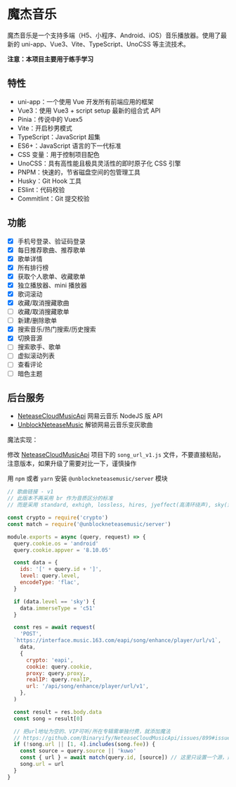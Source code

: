 # 魔杰音乐

魔杰音乐是一个支持多端（H5、小程序、Android、iOS）音乐播放器。使用了最新的 uni-app、Vue3、Vite、TypeScript、UnoCSS 等主流技术。

**注意：本项目主要用于练手学习**

## 特性

- uni-app：一个使用 Vue 开发所有前端应用的框架
- Vue3：使用 Vue3 + script setup 最新的组合式 API
- Pinia：传说中的 Vuex5
- Vite：开启秒男模式
- TypeScript：JavaScript 超集
- ES6+：JavaScript 语言的下一代标准
- CSS 变量：用于控制项目配色
- UnoCSS：具有高性能且极具灵活性的即时原子化 CSS 引擎
- PNPM：快速的，节省磁盘空间的包管理工具
- Husky：Git Hook 工具
- ESlint：代码校验
- Commitlint：Git 提交校验

## 功能

- [x] 手机号登录、验证码登录
- [x] 每日推荐歌曲、推荐歌单
- [x] 歌单详情
- [x] 所有排行榜
- [x] 获取个人歌单、收藏歌单
- [x] 独立播放器、mini 播放器
- [x] 歌词滚动
- [x] 收藏/取消搜藏歌曲
- [ ] 收藏/取消搜藏歌单
- [ ] 新建/删除歌单
- [x] 搜索音乐/热门搜索/历史搜索
- [x] 切换音源
- [ ] 搜索歌手、歌单
- [ ] 虚拟滚动列表
- [ ] 查看评论
- [ ] 暗色主题

## 后台服务

- [NeteaseCloudMusicApi](https://github.com/Binaryify/NeteaseCloudMusicApi) 网易云音乐 NodeJS 版 API
- [UnblockNeteaseMusic](https://github.com/UnblockNeteaseMusic/server) 解锁网易云音乐变灰歌曲

魔法实现：

修改 [NeteaseCloudMusicApi](https://github.com/Binaryify/NeteaseCloudMusicApi) 项目下的 `song_url_v1.js` 文件，不要直接粘贴，注意版本，如果升级了需要对比一下，谨慎操作

用 `npm` 或者 `yarn` 安装 `@unblockneteasemusic/server` 模块

```js
// 歌曲链接 - v1
// 此版本不再采用 br 作为音质区分的标准
// 而是采用 standard, exhigh, lossless, hires, jyeffect(高清环绕声), sky(沉浸环绕声), jymaster(超清母带) 进行音质判断

const crypto = require('crypto')
const match = require('@unblockneteasemusic/server')

module.exports = async (query, request) => {
  query.cookie.os = 'android'
  query.cookie.appver = '8.10.05'

  const data = {
    ids: '[' + query.id + ']',
    level: query.level,
    encodeType: 'flac',
  }

  if (data.level == 'sky') {
    data.immerseType = 'c51'
  }

  const res = await request(
    'POST',
  `https://interface.music.163.com/eapi/song/enhance/player/url/v1`,
    data,
    {
      crypto: 'eapi',
      cookie: query.cookie,
      proxy: query.proxy,
      realIP: query.realIP,
      url: '/api/song/enhance/player/url/v1',
    },
  )

  const result = res.body.data
  const song = result[0]

  // 把url地址为空的、VIP可听/所在专辑需单独付费，就添加魔法
  // https://github.com/Binaryify/NeteaseCloudMusicApi/issues/899#issuecomment-680002883
  if (!song.url || [1, 4].includes(song.fee)) {
    const source = query.source || 'kuwo'
    const { url } = await match(query.id, [source]) // 这里只设置一个源，避免多个产生随机选择问题
    song.url = url
  }
}
```
